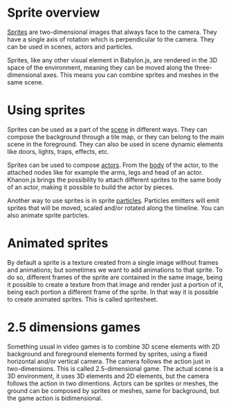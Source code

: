 # Sprite overview

[Sprites](https://khanonjs.com/api-docs/modules/decorators_sprite.html) are two-dimensional images that always face to the camera. They have a single axis of rotation which is perpendicular to the camera. They can be used in scenes, actors and particles.

Sprites, like any other visual element in Babylon.js, are rendered in the 3D space of the environment, meaning they can be moved along the three-dimensional axes. This means you can combine sprites and meshes in the same scene.

# Using sprites

Sprites can be used as a part of the [scene](https://khanonjs.com/api-docs/modules/decorators_scene.html) in different ways. They can compose the background through a tile map, or they can belong to the main scene in the foreground. They can also be used in scene dynamic elements like doors, lights, traps, effects, etc.

Sprites can be used to compose [actors](https://khanonjs.com/api-docs/modules/decorators_actor.html). From the [body](https://khanonjs.com/api-docs/classes/decorators_actor.ActorInterface.html#body) of the actor, to the attached nodes like for example the arms, legs and head of an actor. Khanon.js brings the possibility to attach different sprites to the same body of an actor, making it possible to build the actor by pieces.

Another way to use sprites is in sprite [particles](https://khanonjs.com/api-docs/modules/decorators_particle.html). Particles emitters will emit sprites that will be moved, scaled and/or rotated along the timeline. You can also animate sprite particles.

# Animated sprites

By default a sprite is a texture created from a single image without frames and animations; but sometimes we want to add animations to that sprite. To do so, different frames of the sprite are contained in the same image, being it possible to create a texture from that image and render just a portion of it, being each portion a different frame of the sprite. In that way it is possible to create animated sprites. This is called spritesheet.

# 2.5 dimensions games

Something usual in video games is to combine 3D scene elements with 2D background and foreground elements formed by sprites, using a fixed horizontal and/or vertical camera. The camera follows the action just in two-dimensions. This is called 2.5-dimensional game. The actual scene is a 3D environment, it uses 3D elements and 2D elements, but the camera follows the action in two dimentions. Actors can be sprites or meshes, the ground can be composed by sprites or meshes, same for background, but the game action is bidimensional.
